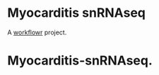 # Myocarditis snRNAseq

A [workflowr][] project.

[workflowr]: https://github.com/workflowr/workflowr

# Myocarditis-snRNAseq.
